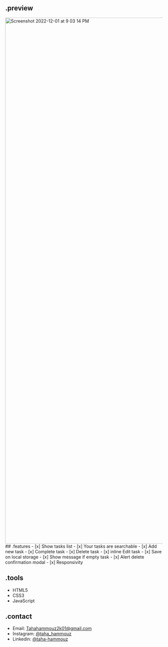 ## .preview
<img width="1679" alt="Screenshot 2022-12-01 at 9 03 14 PM" src="https://user-images.githubusercontent.com/53263252/205138472-a9966990-5eac-4299-9c07-7752c2f71a28.png">
## .features
- [x] Show tasks list
- [x] Your tasks are searchable 
- [x] Add new task
- [x] Complete task
- [x] Delete task
- [x] inline Edit task
- [x] Save on local storage
- [x] Show message if empty task
- [x] Alert delete confirmation modal
- [x] Responsivity

## .tools
- HTML5
- CSS3
- JavaScript


## .contact
- Email: [Tahahammouz2k01@gmail.com](mailto:Tahahammouz2k01@gmail.com)
- Instagram: [@taha_hammouz](https://www.instagram.com/taha_hammouz/)
- Linkedin: [@taha-hammouz](https://www.linkedin.com/in/taha-hammouz/)
